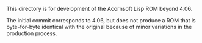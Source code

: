This directory is for development of the Acornsoft Lisp ROM beyond 4.06.

The initial commit corresponds to 4.06, but does not produce a ROM that is byte-for-byte identical
with the original because of minor variations in the production process.
